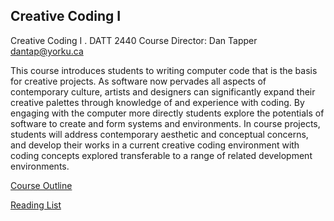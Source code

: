## Creative Coding I

Creative Coding I . DATT 2440
Course Director: Dan Tapper <dantap@yorku.ca>

This course introduces students to writing computer code that is the basis for creative projects. As software now pervades all aspects of contemporary culture, artists and designers can significantly expand their creative palettes through knowledge of and experience with coding. By engaging with the computer more directly students explore the potentials of software to create and form systems and environments. In course projects, students will address contemporary aesthetic and conceptual concerns, and develop their works in a current creative coding environment with coding concepts explored transferable to a range of related development environments.

<a href="https://github.com/atarilover123/DATT-2040-Math-Art-Code/raw/main/DATT%202040%2C%20Math%20Art%20Code%2C%20Course%20Outline.pdf">Course Outline</a> 

<a href="https://github.com/atarilover123/DATT-2040-Math-Art-Code/raw/main/Math%20Art%20Code%20reading%20list.pdf">Reading List</a> 




